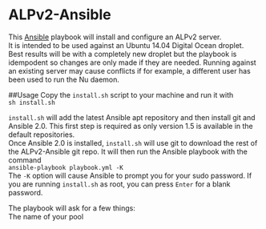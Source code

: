 # ALPv2-Ansible
This [Ansible](https://www.ansible.com/) playbook will install and configure an ALPv2 
server.  
It is intended to be used against an Ubuntu 14.04 Digital Ocean droplet.  
Best results will be with a completely new droplet but the playbook is idempodent so 
changes are only made if they are needed. Running against an existing server may cause 
conflicts if for example, a different user has been used to run the Nu daemon.

##Usage
Copy the `install.sh` script to your machine and run it with  
`sh install.sh`  
  
`install.sh` will add the latest Ansible apt repository and then install git and 
Ansible 2.0. This first step is required as only version 1.5 is available in the 
default repositories.  
Once Ansible 2.0 is installed, `install.sh` will use git to download the rest of the 
ALPv2-Ansible git repo. It will then run the Ansible playbook with the command  
`ansible-playbook playbook.yml -K`  
The `-K` option will cause Ansible to prompt you for your sudo password. If you are 
running `install.sh` as root, you can press `Enter` for a blank password.  
  
The playbook will ask for a few things:  
The name of your pool
